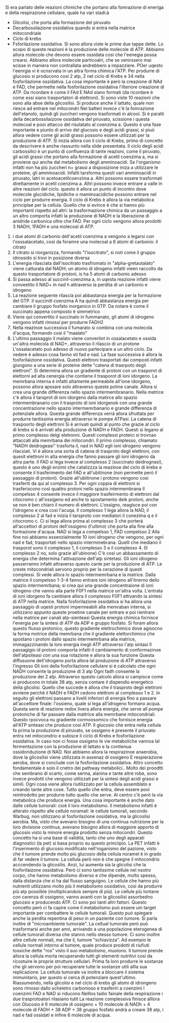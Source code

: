 Si era parlato delle reazioni chimiche che portano alla fomrazione di eneriga e della respirazione cellulare, quale ha vari stadi:à
- Glicolisi, che porta alla formazione del piruvato
- Decarbossilazione ossidativa quando si entra nella matrice mitocondriale
- Ciclo di krebs
- Fsforilazione ossidativa.
Si sono allora viste le prime due tappe dette. Lo scopo di queste reazioni è la produzione delle molecole di ATP. 
Abbiamo allora molecole che devono essere ossidata così che l'eenegia possa crearsi. 
Abbiamo allora molecole particoalri, che se venirssero mai scisse in maniera non contrallata andrebbero a impazziere. 
POer uqesto l'eenrgia vi è ocnsrvata in un altra forma chimica l'ATP. 
Per produrre di glucosio si producono così 2 atp, 2 nel ciclo di Krebs e 34 nella fosforilazione ossidativa. 
La cosa importante è però la creazione di NAd e FAD, che permette nella fosforilazione ossidativa l'ilteriore creazione di ATP. 
Da ricordare è come il FAd E NAd siano formati (da ricordare è come essi siano trasportatori di elettroni). 
Si sono viste 10 reazioni che sono alla abse della glicosilisi.
Si produce anche il lattato, quale non riesce ad entrare nel mitocondri
Nei batteri invece c'è la fomrazione dell'etanolo, quindi gli zuccheri vengono trasformati in alcool. 
Si è paralti della decarbossilaizone ossidativa del piruvato, scissione i questa molecoal e pooi attacco del risulatato al coenzima a. 
Questo è una fase importante e piunto di arrivo del glucosio e degli acidi grassi; si piuò allora vedere come gli acidi grassi possono essere utilizzati per la produzione di ATP. 
Si inizia allora con il ciclo di Krebs, primo di concetto da descrivere è anche riassunto nella slide presentata. 
Il ciclo degli acidi carbossilici è un punto di confluenza di tante reazioni, come il piruvato, gli acidi grassi che portano alla formazione di acetil coenzima a, ma si proviene qui anche dal metabolismo degli amminoacidi. 
Se l'organismo infatti non ha più zuccheri n+ grassi a disposizione iniza a utilizzare le proteine, gli amminoacidi. 
Infatti tarsforma questi vari amminoacidi in piruvato, latri in acetoacetilcoenzima a. 
Altri possono essere trasformati direttamente in acetil coenzima a. 
Altri possono invece entrare a valle in altre reazioni del ciclo. 
questo è allora un punto di incontro dove molecole glucidiche, lipidiche o maminoacidiche possono entrare nel ciclo per produrre energia. 
Il ciclo di Krebs è allora la via metabolica principlae per la cellula.
Quello che si evince è che si hanno più importanti rispetto ad altri: la trasformazione chimica da un passaggio a un altro comporta infatti la produzione di NADH e la liberazione di anidride carbonica oltre che FAD. 
Per ogni ciclo vengono allora prodotti 3 NADH, 1FADH e una molecoal di ATP. 
1. i due atomi di carbonio dell'acetil coenzima a vengono a legarsi con l'osssalacetato, così da foramre una molecoal a 6 atomi di carbonio: il citrato
2. Il citrato si riorganizza, formando "l'isocitrato", si noti come il gruppo idrossido si trovi in posizione diversa
3. L'energia rilasciata dall'isocitrato trasfromato in "alpha-gretautalato" viene catturata dal NADH; un atomo di idrogeno infatti vieen raccolto da questo trasportatore di protoni, is ha 5 atomi di carbonio adesso
4. Si passa adesso al succinil-coenzima a, in uqesta reazione infatti viene conveetito il NAD+ in nad h attraverso la perdita di un carbonio e idrogeno
5. La reazione seguente rilascia poi abbastanza energia per la formazione del GTP. Il succinitl coenzima A ha quindi abbastanza energia per cambiare il gruppo fosfato inorganico in GTP. Da notare è come il succinato appena composto è simmetrico
6. Viene qui convertito il succinato in fummanato, gli atomi di idrogeno vengono infatti rimossi per produrre FADH2
7. Nella reazinoe successiva il fumarato si combina con una molecola d'acqua, formando così il "maalato"
8. L'ultimo passaggio il malato viene converitot in ossalacetato e ossida un'altra molecola di NAD+, attraverso il rilascio di un protone 
L'ossalacetato può adesso di nuovo partecipare a un altro ciclo. 
Da vedere è adesso cosa fanno sti fad e nad. 
La fase successiva è allora la fosforilaizione ossidativa. 
Questi elettroni trasportati dai composti infatti giungono a una serie di proteine dette "catena di trasrpoto degli elettroni". Si determina allora un gradiente di protoni con un trasporot di elettorni ad alta cenergia che contiene il trasporot di ioni idorgeno. 
La memrbana interna è infatti altamente permeabile all'ione idorgeno, possono allora apssare solo attraverso queste potine canale. 
Allora si crea una grande differenza nello spazio intermembranario. 
Nella matrice c'è allora il tarsprot di ioni idorgeno dalla matirce allo spazio intermembranario con il trasproto di ioni idorgenok con una grande concentrazione nello spazio intermemrbanario e grande differenza di potenziale allora. 
Questa grande differenza verrà allora sfruttata per produrre tantissima energia attraverso le pompe ATPasi. 
La catena di traspoorto degli elettroni
Si è arrivati quindi al punto che grazie al ciclo di krebs si è arrivati alla produzione di NADH e FADH. 
Questi si legano al primo complesso delgi eletronni. 
Questi complessi proteici si trovnao attaccati alla memrbana dei mitocondri.
Il primo complesso, chiamato "NADH deidrogeasi" trasforta il, nad in NAD egli ioni idrogeno vengono rilacsiati. 
Vi è allora una sorta di catena di trasproto degli elettroni, con quesit elettroni in alta energia che fanno passare gli ioni idrogeno da altra parte. 
Il FAD si lega invece al complesso 2 (succinato deidrognasi), questo è uno degli enzimi che catalizzza la reazinoe del ciclo di krebs e consente il trasferimento del FAD e all'ubitinone (non permette però il passaggio di protoni).
Grazie all'ubitinone i protono vengono così trasferiti da qui al complesso 3. Per ogni coppia di elettroni si trasferiscono così quattro protoni nello spazio intermembrana
Il compelsso 4 consente invece il maggiore trasfeirmento di elettroni dal citocromo c all'ossigeno ed anche lo spostamento deik protoni, anche se non è ben chiaro il numero di elettroni.
L'ossigno, reagisce poi con l'idrogeno e crea così l'acuqa. 
Il complesso 1 lega allora la NAD, il complesso 2 al fad e inizia il tarsproto con mediatori il conezima q e il citocromo c. 
Ci si lega allora prima al complesso 3 che porterà all'accettori di protoni dell'ossigeno (l'ultimo) che porta alla fine alla formazione d'acqua. 
NAD si lega a compelsso 1, FAD compelsso 2
Alla fine noi abbiamo essenzialmente 10 ioni idrogeno che vengono, per ogni nad e fad, trasportati nello spazio intermmebrana. 
Quelli che mediano il trasporot sono il complesso 1, il complesso 3 e il complesso 4.  (Il complesso 2 no, solo grazie all'ubinone)
C'è così un abbassamento di energia che determina l'attivazione dell'atp sintetasi. 
Gli ioni idrogeno passerranno infatti attraverso questo canle per la produzione di ATP. 
Le creste mitocondriali servono proprio per la cerazione di questi complessi. 
Si vede allora lo spazio intermemrbana e la matrice. 
Dalla matrice il compelsso 1-3-4 fanno entrare ioni idrogeno all'itnerno dello spazio intermemrbana; si crea qui una grande concentraione di ioni idrogeno che vanno alla parte F0F1 nella matrice un'altra volta. 
L'entrata di ioni idorgeno fa cambiare allora il complesso F0F1 attivando la sintesi di ATP nella matrice. 
Nalla fosforilazione ossidativa si ha allora una passaggio di uqesti protoni impermeabili alla memraban interna, si utilizzano appunto queste proetine canale per entrare e poi rientrare nella matrice per canali atp-sienteasi
Questa energia chimica fornisce l'energia per la sintesi di ATP da ADP e gruppo fosfato. 
Si foram allora questo flusso protonico, questo gradiente elettrochimico dove agisocno la forma motrice della memrbana che il gradiente elettorchimico che spostano i protoni dallo spazio intermemrbana alla matrice, immagazzinando la loro energia inegli ATP attraverso l'atp sintasi
Il passagigio id protoni comporta infatti il cambiamento di conformazinoe dell'atpsiteasi con una sua rotazione e allora la sua funzione
Questa diffusuone dell'idrogeno porta allora lal produzione di ATP attraverso l'ingresso
Gli ioni della fosforilazione cellulare si è calcolato che ogni NADH consente la produzione di 3 atp
Ogni fadh consente la produzione dei 2 atp.
Attraverso questo calcolo allora si campisce come si producono in totale 38 atp, senza contare il dispendio energetico della glicolisi. 
Quello che succede è allora che il trasproto degli elettroni avviene perchè il NADH e FADH cedono elettroni al complesso 1 e 2. 
In seguito gli elettroni passano a livelli inferiori di energia fino a passare all'accettore finale: l'ossieno, quale si lega all'idrogeno formano acqua. 
Questa serie di reazione redox livera allora energia, che serve all pompe protoniche di far passare dalla mattrice alla memrbane mitocondriali. 
Questo rpocvoca nu gradiente cormoosomico che fornisce energia all'ATP sinteasi che produce così ATP. 
Il glucosio che entra nella cellula fa prima la produzione di piruvato, se ossigeno è presente il priuvato entra nel mitocondrio e subisce il ciclo di Krebs e fosforilazione ossidativa.
In caso non ci fosse ossigeno le vie metaboliche vannoa lal fermentazione con la produzione di lattato e la contienua ossidoriduzione di NAD. 
Noi abbiamo allora la respirazinoe anaerobia, dove la glicosilisi viene utilizzata in assenaz di ossigeno
E respierazione aeroba, dove si conclude con la fosforilazione ossidativa. 
Altro concetto fondamentale è solo il cnetro dei pathway metabolici.. 
Molto dei proodtti che sembrano di scarto, come serina, alanina e tante altre robe, sono invece prodotti che vengono utilizzati per la sintesi degli acidi grassi e simili. 
Ogni cosa viene allora riutilizzato per la cellula assemblato e creando tante altre cose.
Tutto quello che entra, deve essere pooi reintrodotto per produrre tutto quello che serve. 
Al centro c'è però la via metabolica che produce energia. 
Una cosa importante è anche dato dalle cellule tumorali: cioè il loro metabolismo. 
Il metabolismo infatti è alterato rispetto alle cellule noramali: le cellule tumorali, secondo Warbug, non utilizzano al fosforilazione ossidativa, ma la glicoslisi aerobia. 
Ma, visto che avevano bisogno di una continua nutrizione per la loro divisione continua, avevano bisogno allora di maggiore apporto di glucosio visto la minore energia prodotto senza mitocondri. 
Questo concetto ha sì una base di validità, tanto che uno degli apparati diagnostici (la pet) si basa proprio su questo princiipio. 
La PET infatti è l'inserimento di glucosio modificato nell'roganismo del pazione, visto che il tumore prende molto più glucosio della cellula noramel è in grado di far vedere il tumore. 
La cellula però non è che spegne il mitocondrio acccendendo la glicosliis. 
Anzi, lui aumenta sia la glicolisi che la fosforilaizone ossidativa. 
Però ci sono tantissime cellule nel nsotro corpo, che hanno metabolismo diverso e che dipende, molto spesso, dalla distanza che si ha dal flusso sanguigno. 
Le cellule che hanno più nutrienti utilizzano molto più il metabolismo ossidativo, così da produrre più atp possiible (moltiplicandois sempre di più). 
Le cellule più lontane con carenza di ossigeno, vanno avanti con la glicosilisi assorbedno glucosio e producendo ATP. 
Ci sono poi tanti altri fattori. 
Questo concetto però ci fa capire come il metabolismo può essere uin target importante per combattere le cellule tumorali. 
Questo può spiegare anche la perdita repentina di peso in un paziente con tumore. 
Si parla inotlre di "microambiente tumorale". 
La cellual tumorale però può trasformarsi anche per anni, arrivando a una popolazione eterogenea di cellule tumorali diversa che stanno nello stesso tumore. 
Ci sono inoltre altre cellule normali, ma che il, tumore "schiavizza". Ad esempio le cellule normali intorno al tumore, quale produce prodotti di riufiuti tossiche dette "ros" visto il suo metabolismo, muoiono. 
Il tumore prende allora la cellula morta recuperando tutti gli elementi nutritivi così da ricostuire le proprie strutture cellulari. 
Prima fa loro produrre le sostanze che gli servono per poi recuperare tutte le sostanze utili allla sua replicazione. 
La cellula tumorale va inoltre a bloccare il sistema immunitario, per questo si cerca di potenziare quest'ultimo. 
Riassumendo, nella glicolisi e nel ciclo di krebs gli atomi di idrongeno sono rimossi dallo scheletro carbonioso e trasferiri a coenzimi
I coenzimi FAD e NAD si riducono
Nelllos tadio fainale della respirazione i due trasprotoatori rilasiano tutit
La reazione complessiva finisce alllora con 
Glucosio è 6 molecole di ossigeno + 10 molecole di NADh + 4 molecole di FADH + 38 ADP + 38 gruppo fosfato 
andrà a creare 
38 atp, i nad e fad ossidati e infine 6 molecole di acqua. 

